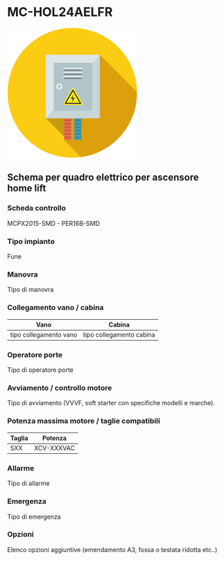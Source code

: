 # MC-HOL24AELFR
![electric_panel_icon](res/el_icon_4.jpg)
## Schema per quadro elettrico per ascensore home lift

### Scheda controllo
MCPX2015-SMD - PER16B-SMD

### Tipo impianto
Fune

### Manovra
Tipo di manovra

### Collegamento vano / cabina
Vano|Cabina
---|---
tipo collegamento vano|  tipo collegamento cabina

### Operatore porte
Tipo di operatore porte

### Avviamento / controllo motore
Tipo di avviamento (VVVF, soft starter con specifiche modelli e marche).

### Potenza massima motore / taglie compatibili
Taglia|Potenza
---|---
SXX|XCV-XXXVAC

### Allarme
Tipo di allarme

### Emergenza
Tipo di emergenza

### Opzioni
Elenco opzioni aggiuntive (emendamento A3, fossa o testata ridotta etc..)
